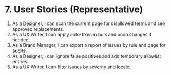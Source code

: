 # 7. User Stories (Representative)
1. As a Designer, I can scan the current page for disallowed terms and see approved replacements.
2. As a UX Writer, I can apply auto-fixes in bulk and undo changes if needed.
3. As a Brand Manager, I can export a report of issues by rule and page for audits.
4. As a Designer, I can ignore false positives and add temporary allowlist entries.
5. As a UX Writer, I can filter issues by severity and locale.
